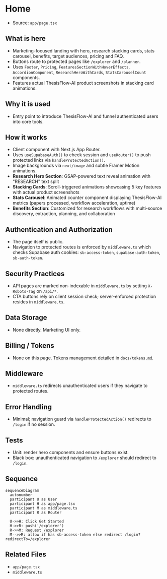 # Home

- Source: `app/page.tsx`

## What is here
- Marketing-focused landing with hero, research stacking cards, stats carousel, benefits, target audiences, pricing and FAQ.
- Buttons route to protected pages like `/explorer` and `/planner`.
- Uses `Footer`, `Pricing`, `FeaturesSectionWithHoverEffects`, `AccordionComponent`, `ResearchHeroWithCards`, `StatsCarouselCount` components.
- Features actual ThesisFlow-AI product screenshots in stacking card animations.

## Why it is used
- Entry point to introduce ThesisFlow-AI and funnel authenticated users into core tools.

## How it works
- Client component with Next.js App Router.
- Uses `useSupabaseAuth()` to check session and `useRouter()` to push protected links via `handleProtectedAction()`.
- Image backgrounds via `next/image` and subtle Framer Motion animations.
- **Research Hero Section**: GSAP-powered text reveal animation with "RESEARCH" text split
- **Stacking Cards**: Scroll-triggered animations showcasing 5 key features with actual product screenshots
- **Stats Carousel**: Animated counter component displaying ThesisFlow-AI metrics (papers processed, workflow acceleration, uptime)
- **Benefits Section**: Customized for research workflows with multi-source discovery, extraction, planning, and collaboration

## Authentication and Authorization
- The page itself is public.
- Navigation to protected routes is enforced by `middleware.ts` which checks Supabase auth cookies: `sb-access-token`, `supabase-auth-token`, `sb-auth-token`.

## Security Practices
- API pages are marked non-indexable in `middleware.ts` by setting `X-Robots-Tag` on `/api/*`.
- CTA buttons rely on client session check; server-enforced protection resides in `middleware.ts`.

## Data Storage
- None directly. Marketing UI only.

## Billing / Tokens
- None on this page. Tokens management detailed in `docs/tokens.md`.

## Middleware
- `middleware.ts` redirects unauthenticated users if they navigate to protected routes.

## Error Handling
- Minimal; navigation guard via `handleProtectedAction()` redirects to `/login` if no session.

## Tests
- Unit: render hero components and ensure buttons exist.
- Black box: unauthenticated navigation to `/explorer` should redirect to `/login`.

## Sequence
```mermaid
sequenceDiagram
  autonumber
  participant U as User
  participant H as app/page.tsx
  participant M as middleware.ts
  participant R as Router

  U->>H: Click Get Started
  H->>R: push('/explorer')
  R->>M: Request /explorer
  M-->>R: allow if has sb-access-token else redirect /login?redirectTo=/explorer
```

## Related Files
- `app/page.tsx`
- `middleware.ts`
